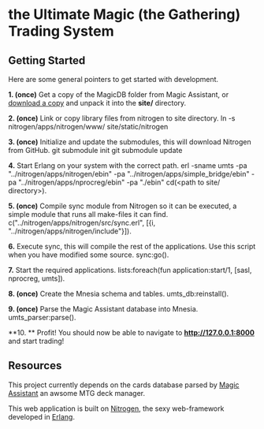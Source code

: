 the Ultimate Magic (the Gathering) Trading System
=============================
Getting Started
---------------
Here are some general pointers to get started with development.

**1. (once)** Get a copy of the MagicDB folder from Magic Assistant, or [download a copy](http://dl.dropbox.com/u/2243552/MagicDB.tar.gz) and unpack it into the **site/** directory.

**2. (once)** Link or copy library files from nitrogen to site directory.
    ln -s nitrogen/apps/nitrogen/www/ site/static/nitrogen

**3. (once)** Initialize and update the submodules, this will download Nitrogen from GitHub.
    git submodule init
    git submodule update

**4.** Start Erlang on your system with the correct path.
    erl -sname umts -pa "../nitrogen/apps/nitrogen/ebin" -pa "../nitrogen/apps/simple_bridge/ebin" -pa "../nitrogen/apps/nprocreg/ebin" -pa "./ebin"
    cd(<path to site/ directory>).

**5. (once)** Compile sync module from Nitrogen so it can be executed, a simple module that runs all make-files it can find.
    c("../nitrogen/apps/nitrogen/src/sync.erl", [{i, "../nitrogen/apps/nitrogen/include"}]).

**6.** Execute sync, this will compile the rest of the applications. Use this script when you have modified some source.
    sync:go().

**7.** Start the required applications.
    lists:foreach(fun application:start/1, [sasl, nprocreg, umts]).

**8. (once)** Create the Mnesia schema and tables.
    umts_db:reinstall().

**9. (once)** Parse the Magic Assistant database into Mnesia.
    umts_parser:parse().

**10. ** Profit! You should now be able to navigate to **http://127.0.0.1:8000** and start trading!

Resources
---------
This project currently depends on the cards database parsed by [Magic Assistant](https://sourceforge.net/projects/mtgbrowser/) an awsome MTG deck manager.

This web application is built on [Nitrogen](http://nitrogenproject.com), the sexy web-framework developed in [Erlang](http://www.erlang.org).
